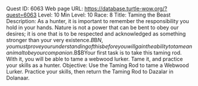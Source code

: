 Quest ID: 6063
Web page URL: https://database.turtle-wow.org/?quest=6063
Level: 10
Min Level: 10
Race: 8
Title: Taming the Beast
Description: As a hunter, it is important to remember the responsibility you hold in your hands. Nature is not a power that can be bent to obey our desires; it is one that is to be respected and acknowledged as something stronger than your very existence.$B$B$N, you must prove your understanding of this before you will gain the ability to tame an animal to be your companion.$B$BYour first task is to take this taming rod. With it, you will be able to tame a webwood lurker. Tame it, and practice your skills as a hunter.
Objective: Use the Taming Rod to tame a Webwood Lurker. Practice your skills, then return the Taming Rod to Dazalar in Dolanaar.
